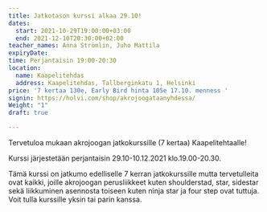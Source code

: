 ```yaml
---
title: Jatkotason kurssi alkaa 29.10!
dates:
  start: 2021-10-29T19:00:00+03:00
  end: 2021-12-10T20:30:00+02:00
teacher_names: Anna Strömlin, Juho Mattila
expiryDate: 
time: Perjantaisin 19:00-20:30
location:
  name: Kaapelitehdas
  address: Kaapelitehdas, Tallberginkatu 1, Helsinki
price: '7 kertaa 130e, Early Bird hinta 105e 17.10. menness '
signin: https://holvi.com/shop/akrojoogataanyhdessa/
Weight: "1"
draft: true

---
```

Tervetuloa mukaan akrojoogan jatkokurssille (7 kertaa) Kaapelitehtaalle!

Kurssi järjestetään perjantaisin 29.10-10.12.2021 klo.19.00-20.30.

Tämä kurssi on jatkumo edelliselle 7 kerran jatkokurssille mutta tervetulleita ovat kaikki, joille akrojoogan perusliikkeet kuten shoulderstad, star, sidestar sekä liikkuminen asennosta toiseen kuten ninja star ja four step ovat tuttuja. Voit tulla kurssille yksin tai parin kanssa. 